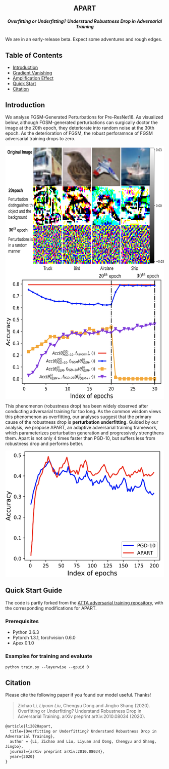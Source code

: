 <h2 align="center">APART</h2>
<h5 align="center">Overfitting or Underfitting? Understand Robustness Drop in Adversarial Training</h5>

We are in an early-release beta. Expect some adventures and rough edges.

## Table of Contents

- [Introduction](#introduction)
- [Gradient Vanishing](#gradient-vanishing)
- [Amplification Effect](#dependency-and-amplification-effect)
- [Quick Start](#quick-start-guide)
- [Citation](#citation)

## Introduction
We analyse FGSM-Generated Perturbations for Pre-ResNet18. As visualized below, although FGSM-generated perturbations can surgically doctor the image at
the 20th epoch, they deteriorate into random noise at the 30th epoch. 
As the deterioration of FGSM, the robust perforamnce of FGSM adversarial training drops to zero.

 <img src="./figures/fgsm.png" width = "600" height = "400"  align=center />
 <img src="./figures/fgsm_curve.png" width = "600" height = "400"  align=center />


This phenomenon (robustness drop) has been widely observed after conducting adversarial training for too long. As the common wisdom views this phenomenon as overfitting, our analyses suggest that the primary cause of the robustness drop is **perturbation underfitting**. Guided by our analysis, we propose APART, an adaptive adversarial training framework, which parameterizes perturbation generation and progressively strengthens them. Apart is not only 4 times faster than PGD-10, but suffers less from robustness drop and performs better. 

 <img src="./figures/pgd_curve.png" width = "600" height = "400"  align=center />

## Quick Start Guide

The code is partly forked from the [ATTA adversarial training repository](https://github.com/hzzheng93/ATTA), with the corresponding modifications for APART.

### Prerequisites
- Python 3.6.3
- Pytorch 1.3.1, torchvision 0.6.0
- Apex 0.1.0

### Examples for training and evaluate
```
python train.py --layerwise --gpuid 0

```

## Citation
Please cite the following paper if you found our model useful. Thanks!

>Zichao Li<sup>*</sup>, Liyuan Liu<sup>*</sup>, Chengyu Dong and Jingbo Shang (2020). Overfitting or Underfitting? Understand Robustness Drop in Adversarial Training. arXiv preprint arXiv:2010.08034 (2020).

```
@article{li2020apart,
  title={Overfitting or Underfitting? Understand Robustness Drop in Adversarial Training},
  author = {Li, Zichao and Liu, Liyuan and Dong, Chengyu and Shang, Jingbo},
  journal={arXiv preprint arXiv:2010.08034},
  year={2020}
}
```
